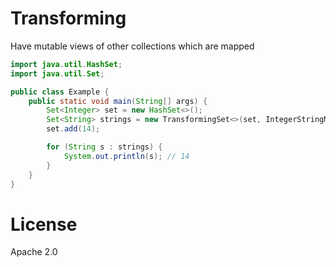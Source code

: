 # Transforming
Have mutable views of other collections which are mapped

```java
import java.util.HashSet;
import java.util.Set;

public class Example {
    public static void main(String[] args) {
        Set<Integer> set = new HashSet<>();
        Set<String> strings = new TransformingSet<>(set, IntegerStringMapper.INSTANCE);
        set.add(14);

        for (String s : strings) {
            System.out.println(s); // 14
        }
    }
}
```

# License
Apache 2.0
